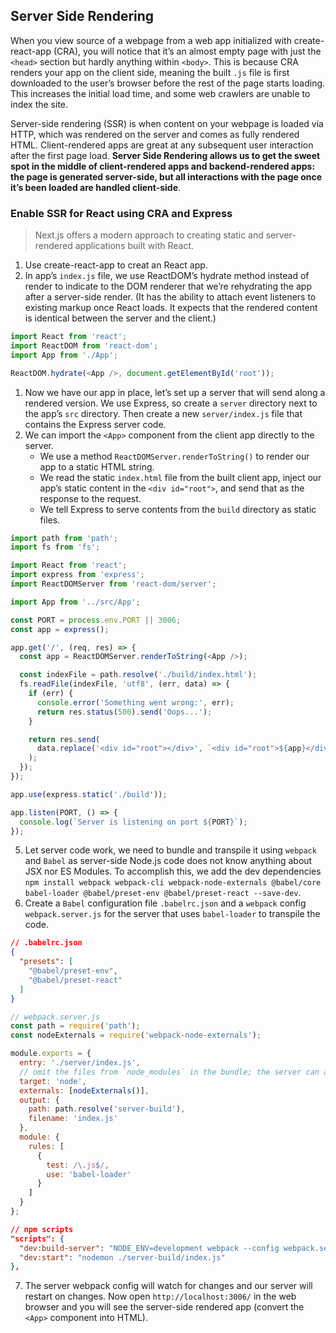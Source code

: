 ## Server Side Rendering
When you view source of a webpage from a web app initialized with create-react-app (CRA), you will notice that it’s an almost empty page with just the `<head>` section but hardly anything within `<body>`. This is because CRA renders your app on the client side, meaning the built `.js` file is first downloaded to the user’s browser before the rest of the page starts loading. This increases the initial load time, and some web crawlers are unable to index the site.

Server-side rendering (SSR) is when content on your webpage is loaded via HTTP, which was rendered on the server and comes as fully rendered HTML. Client-rendered apps are great at any subsequent user interaction after the first page load. **Server Side Rendering allows us to get the sweet spot in the middle of client-rendered apps and backend-rendered apps: the page is generated server-side, but all interactions with the page once it’s been loaded are handled client-side**. 

### Enable SSR for React using CRA and Express

> Next.js offers a modern approach to creating static and server-rendered applications built with React.

1. Use create-react-app to creat an React app.
2. In app’s `index.js` file, we use ReactDOM’s hydrate method instead of render to indicate to the DOM renderer that we’re rehydrating the app after a server-side render. (It has the ability to attach event listeners to existing markup once React loads. It expects that the rendered content is identical between the server and the client.)
```js
import React from 'react';
import ReactDOM from 'react-dom';
import App from './App';

ReactDOM.hydrate(<App />, document.getElementById('root'));
```
1. Now we have our app in place, let’s set up a server that will send along a rendered version. We use Express, so create a `server` directory next to the app’s `src` directory. Then create a new `server/index.js` file that contains the Express server code.
2. We can import the `<App>` component from the client app directly to the server.
    - We use a method `ReactDOMServer.renderToString()` to render our app to a static HTML string.
    - We read the static `index.html` file from the built client app, inject our app’s static content in the `<div id="root">`, and send that as the response to the request.
    - We tell Express to serve contents from the `build` directory as static files.

```js
import path from 'path';
import fs from 'fs';

import React from 'react';
import express from 'express';
import ReactDOMServer from 'react-dom/server';

import App from '../src/App';

const PORT = process.env.PORT || 3006;
const app = express();

app.get('/', (req, res) => {
  const app = ReactDOMServer.renderToString(<App />);

  const indexFile = path.resolve('./build/index.html');
  fs.readFile(indexFile, 'utf8', (err, data) => {
    if (err) {
      console.error('Something went wrong:', err);
      return res.status(500).send('Oops...');
    }

    return res.send(
      data.replace('<div id="root"></div>', `<div id="root">${app}</div>`)
    );
  });
});

app.use(express.static('./build'));

app.listen(PORT, () => {
  console.log(`Server is listening on port ${PORT}`);
});
```

5. Let server code work, we need to bundle and transpile it using `webpack` and `Babel` as server-side Node.js code does not know anything about JSX nor ES Modules. To accomplish this, we add the dev dependencies `npm install webpack webpack-cli webpack-node-externals @babel/core babel-loader @babel/preset-env @babel/preset-react --save-dev`.
6. Create a `Babel` configuration file `.babelrc.json` and a `webpack` config `webpack.server.js` for the server that uses `babel-loader` to transpile the code.
```json
// .babelrc.json
{
  "presets": [
    "@babel/preset-env",
    "@babel/preset-react"
  ]
}
```

```js
// webpack.server.js
const path = require('path');
const nodeExternals = require('webpack-node-externals');

module.exports = {
  entry: './server/index.js',
  // omit the files from `node_modules` in the bundle; the server can access these files directly
  target: 'node',
  externals: [nodeExternals()],
  output: {
    path: path.resolve('server-build'),
    filename: 'index.js'
  },
  module: {
    rules: [
      {
        test: /\.js$/,
        use: 'babel-loader'
      }
    ]
  }
};
```

```json
// npm scripts
"scripts": {
  "dev:build-server": "NODE_ENV=development webpack --config webpack.server.js --mode=development -w",
  "dev:start": "nodemon ./server-build/index.js"
},
```

7. The server webpack config will watch for changes and our server will restart on changes. Now open `http://localhost:3006/` in the web browser and you will see the server-side rendered app (convert the `<App>` component into HTML).
